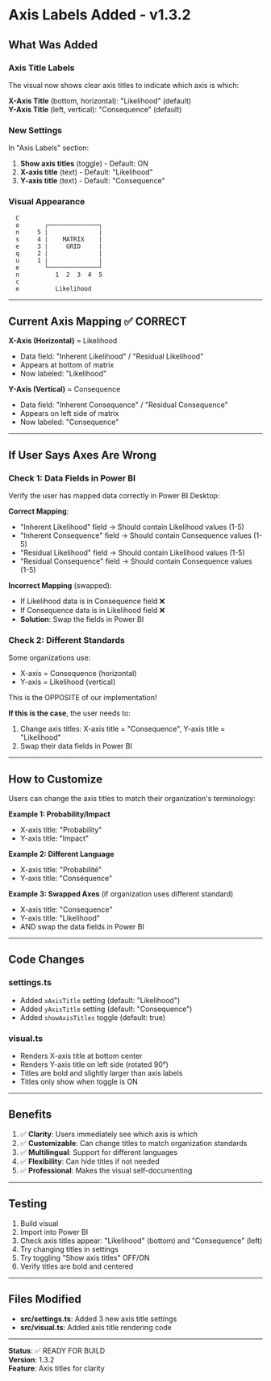 # Axis Labels Added - v1.3.2

## What Was Added

### Axis Title Labels
The visual now shows clear axis titles to indicate which axis is which:

**X-Axis Title** (bottom, horizontal): "Likelihood" (default)  
**Y-Axis Title** (left, vertical): "Consequence" (default)

### New Settings

In "Axis Labels" section:
1. **Show axis titles** (toggle) - Default: ON
2. **X-axis title** (text) - Default: "Likelihood"
3. **Y-axis title** (text) - Default: "Consequence"

### Visual Appearance

```
  C
  o       ┌──────────────┐
  n     5 |              |
  s     4 |    MATRIX    |
  e     3 |     GRID     |
  q     2 |              |
  u     1 |              |
  e       └──────────────┘
  n          1  2  3  4  5
  c       
  e          Likelihood
```

---

## Current Axis Mapping ✅ CORRECT

**X-Axis (Horizontal)** = Likelihood
- Data field: "Inherent Likelihood" / "Residual Likelihood"
- Appears at bottom of matrix
- Now labeled: "Likelihood"

**Y-Axis (Vertical)** = Consequence
- Data field: "Inherent Consequence" / "Residual Consequence"
- Appears on left side of matrix
- Now labeled: "Consequence"

---

## If User Says Axes Are Wrong

### Check 1: Data Fields in Power BI
Verify the user has mapped data correctly in Power BI Desktop:

**Correct Mapping**:
- "Inherent Likelihood" field → Should contain Likelihood values (1-5)
- "Inherent Consequence" field → Should contain Consequence values (1-5)
- "Residual Likelihood" field → Should contain Likelihood values (1-5)
- "Residual Consequence" field → Should contain Consequence values (1-5)

**Incorrect Mapping** (swapped):
- If Likelihood data is in Consequence field ❌
- If Consequence data is in Likelihood field ❌
- **Solution**: Swap the fields in Power BI

### Check 2: Different Standards
Some organizations use:
- X-axis = Consequence (horizontal)
- Y-axis = Likelihood (vertical)

This is the OPPOSITE of our implementation!

**If this is the case**, the user needs to:
1. Change axis titles: X-axis title = "Consequence", Y-axis title = "Likelihood"
2. Swap their data fields in Power BI

---

## How to Customize

Users can change the axis titles to match their organization's terminology:

**Example 1: Probability/Impact**
- X-axis title: "Probability"
- Y-axis title: "Impact"

**Example 2: Different Language**
- X-axis title: "Probabilité"
- Y-axis title: "Conséquence"

**Example 3: Swapped Axes** (if organization uses different standard)
- X-axis title: "Consequence"
- Y-axis title: "Likelihood"
- AND swap the data fields in Power BI

---

## Code Changes

### settings.ts
- Added `xAxisTitle` setting (default: "Likelihood")
- Added `yAxisTitle` setting (default: "Consequence")
- Added `showAxisTitles` toggle (default: true)

### visual.ts
- Renders X-axis title at bottom center
- Renders Y-axis title on left side (rotated 90°)
- Titles are bold and slightly larger than axis labels
- Titles only show when toggle is ON

---

## Benefits

1. ✅ **Clarity**: Users immediately see which axis is which
2. ✅ **Customizable**: Can change titles to match organization standards
3. ✅ **Multilingual**: Support for different languages
4. ✅ **Flexibility**: Can hide titles if not needed
5. ✅ **Professional**: Makes the visual self-documenting

---

## Testing

1. Build visual
2. Import into Power BI
3. Check axis titles appear: "Likelihood" (bottom) and "Consequence" (left)
4. Try changing titles in settings
5. Try toggling "Show axis titles" OFF/ON
6. Verify titles are bold and centered

---

## Files Modified

- **src/settings.ts**: Added 3 new axis title settings
- **src/visual.ts**: Added axis title rendering code

---

**Status**: ✅ READY FOR BUILD  
**Version**: 1.3.2  
**Feature**: Axis titles for clarity
